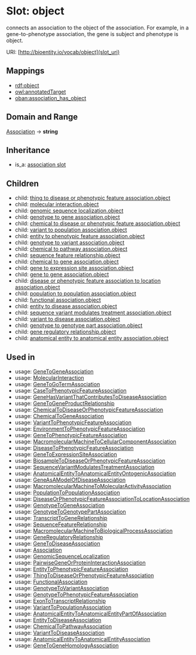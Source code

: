 # Slot: object


connects an association to the object of the association. For example, in a gene-to-phenotype association, the gene is subject and phenotype is object.

URI: [http://bioentity.io/vocab/object](slot_uri)
## Mappings

 * [rdf:object](http://purl.obolibrary.org/obo/rdf_object)
 * [owl:annotatedTarget](http://purl.obolibrary.org/obo/owl_annotatedTarget)
 * [oban:association_has_object](http://purl.obolibrary.org/obo/oban_association_has_object)
## Domain and Range

[Association](Association.md) -> **string**
## Inheritance

 *  is_a: [association slot](association_slot.md)
## Children

 *  child: [thing to disease or phenotypic feature association.object](thing_to_disease_or_phenotypic_feature_association_object.md)
 *  child: [molecular interaction.object](molecular_interaction_object.md)
 *  child: [genomic sequence localization.object](genomic_sequence_localization_object.md)
 *  child: [genotype to gene association.object](genotype_to_gene_association_object.md)
 *  child: [chemical to disease or phenotypic feature association.object](chemical_to_disease_or_phenotypic_feature_association_object.md)
 *  child: [variant to population association.object](variant_to_population_association_object.md)
 *  child: [entity to phenotypic feature association.object](entity_to_phenotypic_feature_association_object.md)
 *  child: [genotype to variant association.object](genotype_to_variant_association_object.md)
 *  child: [chemical to pathway association.object](chemical_to_pathway_association_object.md)
 *  child: [sequence feature relationship.object](sequence_feature_relationship_object.md)
 *  child: [chemical to gene association.object](chemical_to_gene_association_object.md)
 *  child: [gene to expression site association.object](gene_to_expression_site_association_object.md)
 *  child: [gene to gene association.object](gene_to_gene_association_object.md)
 *  child: [disease or phenotypic feature association to location association.object](disease_or_phenotypic_feature_association_to_location_association_object.md)
 *  child: [population to population association.object](population_to_population_association_object.md)
 *  child: [functional association.object](functional_association_object.md)
 *  child: [entity to disease association.object](entity_to_disease_association_object.md)
 *  child: [sequence variant modulates treatment association.object](sequence_variant_modulates_treatment_association_object.md)
 *  child: [variant to disease association.object](variant_to_disease_association_object.md)
 *  child: [genotype to genotype part association.object](genotype_to_genotype_part_association_object.md)
 *  child: [gene regulatory relationship.object](gene_regulatory_relationship_object.md)
 *  child: [anatomical entity to anatomical entity association.object](anatomical_entity_to_anatomical_entity_association_object.md)
## Used in

 *  usage: [GeneToGeneAssociation](GeneToGeneAssociation.md)
 *  usage: [MolecularInteraction](MolecularInteraction.md)
 *  usage: [GeneToGoTermAssociation](GeneToGoTermAssociation.md)
 *  usage: [CaseToPhenotypicFeatureAssociation](CaseToPhenotypicFeatureAssociation.md)
 *  usage: [GeneHasVariantThatContributesToDiseaseAssociation](GeneHasVariantThatContributesToDiseaseAssociation.md)
 *  usage: [GeneToGeneProductRelationship](GeneToGeneProductRelationship.md)
 *  usage: [ChemicalToDiseaseOrPhenotypicFeatureAssociation](ChemicalToDiseaseOrPhenotypicFeatureAssociation.md)
 *  usage: [ChemicalToGeneAssociation](ChemicalToGeneAssociation.md)
 *  usage: [VariantToPhenotypicFeatureAssociation](VariantToPhenotypicFeatureAssociation.md)
 *  usage: [EnvironmentToPhenotypicFeatureAssociation](EnvironmentToPhenotypicFeatureAssociation.md)
 *  usage: [GeneToPhenotypicFeatureAssociation](GeneToPhenotypicFeatureAssociation.md)
 *  usage: [MacromolecularMachineToCellularComponentAssociation](MacromolecularMachineToCellularComponentAssociation.md)
 *  usage: [DiseaseToPhenotypicFeatureAssociation](DiseaseToPhenotypicFeatureAssociation.md)
 *  usage: [GeneToExpressionSiteAssociation](GeneToExpressionSiteAssociation.md)
 *  usage: [BiosampleToDiseaseOrPhenotypicFeatureAssociation](BiosampleToDiseaseOrPhenotypicFeatureAssociation.md)
 *  usage: [SequenceVariantModulatesTreatmentAssociation](SequenceVariantModulatesTreatmentAssociation.md)
 *  usage: [AnatomicalEntityToAnatomicalEntityOntogenicAssociation](AnatomicalEntityToAnatomicalEntityOntogenicAssociation.md)
 *  usage: [GeneAsAModelOfDiseaseAssociation](GeneAsAModelOfDiseaseAssociation.md)
 *  usage: [MacromolecularMachineToMolecularActivityAssociation](MacromolecularMachineToMolecularActivityAssociation.md)
 *  usage: [PopulationToPopulationAssociation](PopulationToPopulationAssociation.md)
 *  usage: [DiseaseOrPhenotypicFeatureAssociationToLocationAssociation](DiseaseOrPhenotypicFeatureAssociationToLocationAssociation.md)
 *  usage: [GenotypeToGeneAssociation](GenotypeToGeneAssociation.md)
 *  usage: [GenotypeToGenotypePartAssociation](GenotypeToGenotypePartAssociation.md)
 *  usage: [TranscriptToGeneRelationship](TranscriptToGeneRelationship.md)
 *  usage: [SequenceFeatureRelationship](SequenceFeatureRelationship.md)
 *  usage: [MacromolecularMachineToBiologicalProcessAssociation](MacromolecularMachineToBiologicalProcessAssociation.md)
 *  usage: [GeneRegulatoryRelationship](GeneRegulatoryRelationship.md)
 *  usage: [GeneToDiseaseAssociation](GeneToDiseaseAssociation.md)
 *  usage: [Association](Association.md)
 *  usage: [GenomicSequenceLocalization](GenomicSequenceLocalization.md)
 *  usage: [PairwiseGeneOrProteinInteractionAssociation](PairwiseGeneOrProteinInteractionAssociation.md)
 *  usage: [EntityToPhenotypicFeatureAssociation](EntityToPhenotypicFeatureAssociation.md)
 *  usage: [ThingToDiseaseOrPhenotypicFeatureAssociation](ThingToDiseaseOrPhenotypicFeatureAssociation.md)
 *  usage: [FunctionalAssociation](FunctionalAssociation.md)
 *  usage: [GenotypeToVariantAssociation](GenotypeToVariantAssociation.md)
 *  usage: [GenotypeToPhenotypicFeatureAssociation](GenotypeToPhenotypicFeatureAssociation.md)
 *  usage: [ExonToTranscriptRelationship](ExonToTranscriptRelationship.md)
 *  usage: [VariantToPopulationAssociation](VariantToPopulationAssociation.md)
 *  usage: [AnatomicalEntityToAnatomicalEntityPartOfAssociation](AnatomicalEntityToAnatomicalEntityPartOfAssociation.md)
 *  usage: [EntityToDiseaseAssociation](EntityToDiseaseAssociation.md)
 *  usage: [ChemicalToPathwayAssociation](ChemicalToPathwayAssociation.md)
 *  usage: [VariantToDiseaseAssociation](VariantToDiseaseAssociation.md)
 *  usage: [AnatomicalEntityToAnatomicalEntityAssociation](AnatomicalEntityToAnatomicalEntityAssociation.md)
 *  usage: [GeneToGeneHomologyAssociation](GeneToGeneHomologyAssociation.md)
